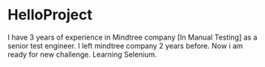 # HelloProject
I have 3 years of experience in Mindtree company [In Manual Testing] as a senior test engineer. 
I left mindtree company 2 years before.
Now i am ready for new challenge.
Learning Selenium.

